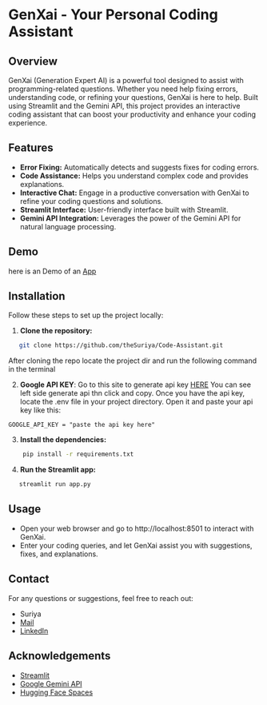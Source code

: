 # GenXai - Your Personal Coding Assistant

## Overview

GenXai (Generation Expert AI) is a powerful tool designed to assist with programming-related questions. Whether you need help fixing errors, understanding code, or refining your questions, GenXai is here to help. Built using Streamlit and the Gemini API, this project provides an interactive coding assistant that can boost your productivity and enhance your coding experience.

## Features

- **Error Fixing:** Automatically detects and suggests fixes for coding errors.
- **Code Assistance:** Helps you understand complex code and provides explanations.
- **Interactive Chat:** Engage in a productive conversation with GenXai to refine your coding questions and solutions.
- **Streamlit Interface:** User-friendly interface built with Streamlit.
- **Gemini API Integration:** Leverages the power of the Gemini API for natural language processing.

## Demo

here is an Demo of an [App](https://huggingface.co/spaces/suriya7/Code-Assistant)

## Installation

Follow these steps to set up the project locally:

1. **Clone the repository:**
```bash
   git clone https://github.com/theSuriya/Code-Assistant.git
```
After cloning the repo locate the project dir and run the following command in the terminal

2. **Google API KEY**:
Go to this site to generate api key [HERE](https://aistudio.google.com) You can see left side generate api thn click and copy. Once you have the api key, locate the .env file in your project directory. Open it and paste your api key like this:
  ```dotenv
  GOOGLE_API_KEY = "paste the api key here"
  ```

3. **Install the dependencies:**
 ```bash
     pip install -r requirements.txt
```

4. **Run the Streamlit app:**
```bash
   streamlit run app.py
```
## Usage

- Open your web browser and go to http://localhost:8501 to interact with GenXai.
- Enter your coding queries, and let GenXai assist you with suggestions, fixes, and explanations.

## Contact
For any questions or suggestions, feel free to reach out:

- Suriya
- [Mail](mailto:thesuriya3@gmail.com)
- [LinkedIn](https://www.linkedin.com/in/suriya-s-83b25524a)

## Acknowledgements

- [Streamlit](https://streamlit.io/)
- [Google Gemini API](https://developers.google.com/gemini)
- [Hugging Face Spaces](https://huggingface.co/spaces)

